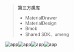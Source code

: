 > **第三方类库**
> 
> 	 - MaterialDrawer
> 	 - MaterialDesign
> 	 - Bmob
> 	 - Shared SDK、umeng

![app](https://github.com/xxmwu2/Power/blob/master/img/S50409-162914.jpg)![app](https://github.com/xxmwu2/Power/blob/master/img/S50409-162933.jpg)![app](https://github.com/xxmwu2/Power/blob/master/img/S50409-162950.jpg)![app](https://github.com/xxmwu2/Power/blob/master/img/S50409-162956.jpg)
